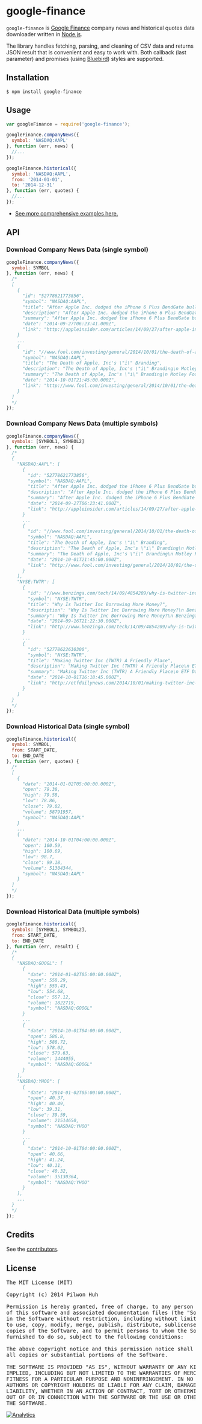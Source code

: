 # google-finance

`google-finance` is [Google Finance](http://finance.google.com/) company news and historical quotes data downloader written in [Node.js](http://nodejs.org/).

The library handles fetching, parsing, and cleaning of CSV data and returns JSON result that is convenient and easy to work with. Both callback (last parameter) and promises (using [Bluebird](https://github.com/petkaantonov/bluebird)) styles are supported.


## Installation

    $ npm install google-finance


## Usage

```js
var googleFinance = require('google-finance');

googleFinance.companyNews({
  symbol: 'NASDAQ:AAPL'
}, function (err, news) {
  //...
});

googleFinance.historical({
  symbol: 'NASDAQ:AAPL',
  from: '2014-01-01',
  to: '2014-12-31'
}, function (err, quotes) {
  //...
});
```

* [See more comprehensive examples here.](https://github.com/pilwon/node-google-finance/tree/master/examples)


## API

### Download Company News Data (single symbol)

```js
googleFinance.companyNews({
  symbol: SYMBOL
}, function (err, news) {
  /*
  [
    {
      "id": "52778621773856",
      "symbol": "NASDAQ:AAPL",
      "title": "After Apple Inc. dodged the iPhone 6 Plus BendGate bullet, detractors wounded ...",
      "description": "After Apple Inc. dodged the iPhone 6 Plus BendGate bullet, detractors wounded ...\n Apple Insider - Sep 27, 2014 \nWith new, larger iPhone 6 models now hitting the market, one Samsung executive reportedly acknowledged that \"the positive reaction from consumers to those two Apple devices\" forced the company to rush its Note 4 launch ahead of schedule, adding \"it's ...\nWill Apple's 'Bendgate' Give Samsung, BlackBerry An Opening? - Seeking Alpha (registration)",
      "summary": "After Apple Inc. dodged the iPhone 6 Plus BendGate bullet, detractors wounded ...\n Apple Insider - Sep 27, 2014 \nWith new, larger iPhone 6 models now hitting the market, one Samsung executive reportedly acknowledged that \"the positive reaction from consumers to those two Apple devices\" forced the company to rush its Note 4 launch ahead of schedule, adding \"it's ...\nWill Apple's 'Bendgate' Give Samsung, BlackBerry An Opening? - Seeking Alpha (registration)",
      "date": "2014-09-27T06:23:41.000Z",
      "link": "http://appleinsider.com/articles/14/09/27/after-apple-inc-dodged-the-iphone-6-plus-bendgate-bullet-detractors-wounded-by-ricochet"
    }
    ...
    {
      "id": "//www.fool.com/investing/general/2014/10/01/the-death-of-apple-incs-i.aspx",
      "symbol": "NASDAQ:AAPL",
      "title": "The Death of Apple, Inc's \"i\" Branding",
      "description": "The Death of Apple, Inc's \"i\" Branding\n Motley Fool - 27 minutes ago \nIn a recent blog post, he notes that neither of the two new products Apple unveiled earlier this month carried the iBranding, with the company instead opting for \"Apple Pay \"and \"Apple Watch.\" Segall believes that the only explanation for this is that ...",
      "summary": "The Death of Apple, Inc's \"i\" Branding\n Motley Fool - 27 minutes ago \nIn a recent blog post, he notes that neither of the two new products Apple unveiled earlier this month carried the iBranding, with the company instead opting for \"Apple Pay \"and \"Apple Watch.\" Segall believes that the only explanation for this is that ...",
      "date": "2014-10-01T21:45:00.000Z",
      "link": "http://www.fool.com/investing/general/2014/10/01/the-death-of-apple-incs-i.aspx"
    }
  ]
  */
});
```

### Download Company News Data (multiple symbols)

```js
googleFinance.companyNews({
  symbols: [SYMBOL1, SYMBOL2]
}, function (err, news) {
  /*
  {
    "NASDAQ:AAPL": [
      {
        "id": "52778621773856",
        "symbol": "NASDAQ:AAPL",
        "title": "After Apple Inc. dodged the iPhone 6 Plus BendGate bullet, detractors wounded ...",
        "description": "After Apple Inc. dodged the iPhone 6 Plus BendGate bullet, detractors wounded ...\n Apple Insider - Sep 27, 2014 \nWith new, larger iPhone 6 models now hitting the market, one Samsung executive reportedly acknowledged that \"the positive reaction from consumers to those two Apple devices\" forced the company to rush its Note 4 launch ahead of schedule, adding \"it's ...\nWill Apple's 'Bendgate' Give Samsung, BlackBerry An Opening? - Seeking Alpha (registration)",
        "summary": "After Apple Inc. dodged the iPhone 6 Plus BendGate bullet, detractors wounded ...\n Apple Insider - Sep 27, 2014 \nWith new, larger iPhone 6 models now hitting the market, one Samsung executive reportedly acknowledged that \"the positive reaction from consumers to those two Apple devices\" forced the company to rush its Note 4 launch ahead of schedule, adding \"it's ...\nWill Apple's 'Bendgate' Give Samsung, BlackBerry An Opening? - Seeking Alpha (registration)",
        "date": "2014-09-27T06:23:41.000Z",
        "link": "http://appleinsider.com/articles/14/09/27/after-apple-inc-dodged-the-iphone-6-plus-bendgate-bullet-detractors-wounded-by-ricochet"
      }
      ...
      {
        "id": "//www.fool.com/investing/general/2014/10/01/the-death-of-apple-incs-i.aspx",
        "symbol": "NASDAQ:AAPL",
        "title": "The Death of Apple, Inc's \"i\" Branding",
        "description": "The Death of Apple, Inc's \"i\" Branding\n Motley Fool - 29 minutes ago \nIn a recent blog post, he notes that neither of the two new products Apple unveiled earlier this month carried the iBranding, with the company instead opting for \"Apple Pay \"and \"Apple Watch.\" Segall believes that the only explanation for this is that ...",
        "summary": "The Death of Apple, Inc's \"i\" Branding\n Motley Fool - 29 minutes ago \nIn a recent blog post, he notes that neither of the two new products Apple unveiled earlier this month carried the iBranding, with the company instead opting for \"Apple Pay \"and \"Apple Watch.\" Segall believes that the only explanation for this is that ...",
        "date": "2014-10-01T21:45:00.000Z",
        "link": "http://www.fool.com/investing/general/2014/10/01/the-death-of-apple-incs-i.aspx"
      }
    ],
    "NYSE:TWTR": [
      {
        "id": "//www.benzinga.com/tech/14/09/4854209/why-is-twitter-inc-borrowing-more-money",
        "symbol": "NYSE:TWTR",
        "title": "Why Is Twitter Inc Borrowing More Money?",
        "description": "Why Is Twitter Inc Borrowing More Money?\n Benzinga - Sep 16, 2014 \nTwitter Inc (NYSE: TWTR) is borrowing $1.5 billion to expand the business, but is it wise for the company to take on new debt?",
        "summary": "Why Is Twitter Inc Borrowing More Money?\n Benzinga - Sep 16, 2014 \nTwitter Inc (NYSE: TWTR) is borrowing $1.5 billion to expand the business, but is it wise for the company to take on new debt?",
        "date": "2014-09-16T21:22:30.000Z",
        "link": "http://www.benzinga.com/tech/14/09/4854209/why-is-twitter-inc-borrowing-more-money"
      }
      ...
      {
        "id": "52778622630300",
        "symbol": "NYSE:TWTR",
        "title": "Making Twitter Inc (TWTR) A Friendly Place",
        "description": "Making Twitter Inc (TWTR) A Friendly Place\n ETF Daily News - 5 hours ago \ntwitter Discussing the problems Twitter Inc (NYSE:TWTR) faces within the social media network, with author of “Hatching Twitter” Nick Bilton.\nDrama at Twitter Inc (TWTR) Has Subsided Under The New Management: Nick ... - Insider Monkey (blog)",
        "summary": "Making Twitter Inc (TWTR) A Friendly Place\n ETF Daily News - 5 hours ago \ntwitter Discussing the problems Twitter Inc (NYSE:TWTR) faces within the social media network, with author of “Hatching Twitter” Nick Bilton.\nDrama at Twitter Inc (TWTR) Has Subsided Under The New Management: Nick ... - Insider Monkey (blog)",
        "date": "2014-10-01T16:18:45.000Z",
        "link": "http://etfdailynews.com/2014/10/01/making-twitter-inc-twtr-a-friendly-place/"
      }
    ]
  }
  */
});
```

### Download Historical Data (single symbol)

```js
googleFinance.historical({
  symbol: SYMBOL,
  from: START_DATE,
  to: END_DATE
}, function (err, quotes) {
  /*
  [
    {
      "date": "2014-01-02T05:00:00.000Z",
      "open": 79.38,
      "high": 79.58,
      "low": 78.86,
      "close": 79.02,
      "volume": 58791957,
      "symbol": "NASDAQ:AAPL"
    }
    ...
    {
      "date": "2014-10-01T04:00:00.000Z",
      "open": 100.59,
      "high": 100.69,
      "low": 98.7,
      "close": 99.18,
      "volume": 51304344,
      "symbol": "NASDAQ:AAPL"
    }
  ]
  */
});
```

### Download Historical Data (multiple symbols)

```js
googleFinance.historical({
  symbols: [SYMBOL1, SYMBOL2],
  from: START_DATE,
  to: END_DATE
}, function (err, result) {
  /*
  {
    "NASDAQ:GOOGL": [
      {
        "date": "2014-01-02T05:00:00.000Z",
        "open": 558.29,
        "high": 559.43,
        "low": 554.68,
        "close": 557.12,
        "volume": 1822719,
        "symbol": "NASDAQ:GOOGL"
      }
      ...
      {
        "date": "2014-10-01T04:00:00.000Z",
        "open": 586.8,
        "high": 588.72,
        "low": 578.02,
        "close": 579.63,
        "volume": 1444055,
        "symbol": "NASDAQ:GOOGL"
      }
    ],
    "NASDAQ:YHOO": [
      {
        "date": "2014-01-02T05:00:00.000Z",
        "open": 40.37,
        "high": 40.49,
        "low": 39.31,
        "close": 39.59,
        "volume": 21514650,
        "symbol": "NASDAQ:YHOO"
      }
      ...
      {
        "date": "2014-10-01T04:00:00.000Z",
        "open": 40.66,
        "high": 41.24,
        "low": 40.11,
        "close": 40.32,
        "volume": 35130364,
        "symbol": "NASDAQ:YHOO"
      }
    ],
    ...
  }
  */
});
```


## Credits

  See the [contributors](https://github.com/pilwon/node-google-finance/graphs/contributors).


## License

<pre>
The MIT License (MIT)

Copyright (c) 2014 Pilwon Huh

Permission is hereby granted, free of charge, to any person obtaining a copy
of this software and associated documentation files (the "Software"), to deal
in the Software without restriction, including without limitation the rights
to use, copy, modify, merge, publish, distribute, sublicense, and/or sell
copies of the Software, and to permit persons to whom the Software is
furnished to do so, subject to the following conditions:

The above copyright notice and this permission notice shall be included in
all copies or substantial portions of the Software.

THE SOFTWARE IS PROVIDED "AS IS", WITHOUT WARRANTY OF ANY KIND, EXPRESS OR
IMPLIED, INCLUDING BUT NOT LIMITED TO THE WARRANTIES OF MERCHANTABILITY,
FITNESS FOR A PARTICULAR PURPOSE AND NONINFRINGEMENT. IN NO EVENT SHALL THE
AUTHORS OR COPYRIGHT HOLDERS BE LIABLE FOR ANY CLAIM, DAMAGES OR OTHER
LIABILITY, WHETHER IN AN ACTION OF CONTRACT, TORT OR OTHERWISE, ARISING FROM,
OUT OF OR IN CONNECTION WITH THE SOFTWARE OR THE USE OR OTHER DEALINGS IN
THE SOFTWARE.
</pre>

[![Analytics](https://ga-beacon.appspot.com/UA-47034562-6/node-google-finance/readme?pixel)](https://github.com/pilwon/node-google-finance)
